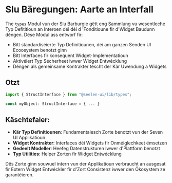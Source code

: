# **Slu Bäregungen: Aarte an Interfall**

The `types` Modul vun der Slu Barburgie gëtt eng Sammlung vu wesentleche Typ 
Defititioun an Interoen déi déi d 'Fonditioune fir d'Widget Baudunn déngen. 
Dëse Modul ass entworf fir:

* Bitt standardiséierte Typ Definitiounen, déi am ganzen Senden UI Ecoosystem benotzt ginn
* Bitt Interfaces fir konsequent Widget-Implementatioun
* Aktivéiert Typ Sécherheet iwwer Widget Entwécklung
* Déngen als gemeinsame Kontrakter tëscht der Kär Uwendung a Widgets

## **Otzt**

```ts
import { StructInterface } from "@seelen-ui/lib/types";

const myObject: StructInterface = { ... }
```

## **Käschtefaier:**

* **Kär Typ Definitiounen**: Fundamentalesch Zorte benotzt vun der Seven UI Applikatioun
* **Widget Kontrakter**: Interfaces déi Widgets fir Onméiglechkeet ëmsetzen
* **Gedeelt Modeller**: Heefeg Datenstrukturen iwwer d'Plattform benotzt
* **Typ Utilities**: Helper Zorten fir Widget Entwécklung

Dës Zorte ginn souwuel intern vun der Applikatioun verbraucht an ausgesat fir 
Extern Widget Entwéckler fir d'Zort Consistenz iwwer den Ökosystem ze garantéieren.
